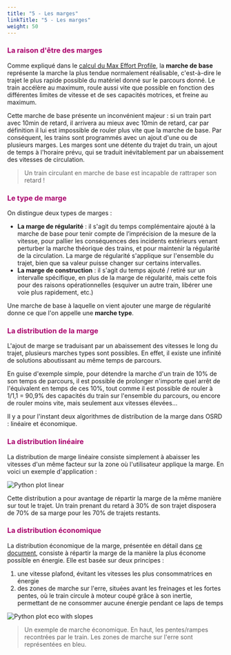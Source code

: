 ```yaml
---
title: "5 - Les marges"
linkTitle: "5 - Les marges"
weight: 50
---
```


### <font color=#aa026d>La raison d'être des marges</font>

Comme expliqué dans le [calcul du Max Effort Profile](../pipeline/#calcul-du-max-effort-profile), la **marche de base** représente la marche la plus tendue normalement réalisable, c'est-à-dire le trajet le plus rapide possible du matériel donné sur le parcours donné. Le train accélère au maximum, roule aussi vite que possible en fonction des différentes limites de vitesse et de ses capacités motrices, et freine au maximum.

Cette marche de base présente un inconvénient majeur : si un train part avec 10min de retard, il arrivera au mieux avec 10min de retard, car par définition il lui est impossible de rouler plus vite que la marche de base. Par conséquent, les trains sont programmés avec un ajout d'une ou de plusieurs marges. Les marges sont une détente du trajet du train, un ajout de temps à l'horaire prévu, qui se traduit inévitablement par un abaissement des vitesses de circulation.

> Un train circulant en marche de base est incapable de rattraper son retard !

### <font color=#aa026d>Le type de marge</font>

On distingue deux types de marges :

- **La marge de régularité** : il s'agit du temps complémentaire ajouté à la marche de base pour tenir compte de l’imprécision de la mesure de la vitesse, pour pallier les conséquences des incidents extérieurs venant perturber la marche théorique des trains, et pour maintenir la régularité de la circulation. La marge de régularité s'applique sur l'ensemble du trajet, bien que sa valeur puisse changer sur certains intervalles.
- **La marge de construction** : il s'agit du temps ajouté / retiré sur un intervalle spécifique, en plus de la marge de régularité, mais cette fois pour des raisons opérationnelles (esquiver un autre train, libérer une voie plus rapidement, etc.)

Une marche de base à laquelle on vient ajouter une marge de régularité donne ce que l'on appelle une **marche type**.

### <font color=#aa026d>La distribution de la marge</font>

L'ajout de marge se traduisant par un abaissement des vitesses le long du trajet, plusieurs marches types sont possibles. En effet, il existe une infinité de solutions aboutissant au même temps de parcours.

En guise d'exemple simple, pour détendre la marche d'un train de 10% de son temps de parcours, il est possible de prolonger n'importe quel arrêt de l'équivalent en temps de ces 10%, tout comme il est possible de rouler à 1/1,1 = 90,9% des capacités du train sur l'ensemble du parcours, ou encore de rouler moins vite, mais seulement aux vitesses élevées...

Il y a pour l'instant deux algorithmes de distribution de la marge dans OSRD : linéaire et économique.

### <font color=#aa026d>La distribution linéaire</font>

La distribution de marge linéaire consiste simplement à abaisser les vitesses d'un même facteur sur la zone où l'utilisateur applique la marge. En voici un exemple d'application :

![Python plot linear](../python_plot_linear.png)

Cette distribution a pour avantage de répartir la marge de la même manière sur tout le trajet. Un train prenant du retard à 30% de son trajet disposera de 70% de sa marge pour les 70% de trajets restants.

### <font color=#aa026d>La distribution économique</font>

La distribution économique de la marge, présentée en détail dans [ce document](../MARECO.pdf), consiste à répartir la marge de la manière la plus économe possible en énergie. Elle est basée sur deux principes :

1. une vitesse plafond, évitant les vitesses les plus consommatrices en énergie
2. des zones de marche sur l'erre, situées avant les freinages et les fortes pentes, où le train circule à moteur coupé
grâce à son inertie, permettant de ne consommer aucune énergie pendant ce laps de temps

![Python plot eco with slopes](../python_plot_eco_w_slopes.png)

> Un exemple de marche économique. En haut, les pentes/rampes recontrées par le train. Les zones de marche sur l'erre sont représentées en bleu.
